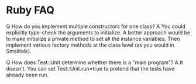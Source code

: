 # Ruby FAQ

Q How do you implement multiple constructors for one class?
A You could explicitly type-check the arguments to initialize.
  A better approach would be to make initialize a private method
  to set all the instance variables. Then implement various
  factory methods at the class level (as you would in Smalltalk).

Q How does Test::Unit determine whether there is a "main program"?
A It doesn't.  You can set Test::Unit.run=true to pretend that
  the tests have already been run.
